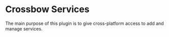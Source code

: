 # Crossbow Services

The main purpose of this plugin is to give cross-platform access to add and manage services.